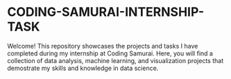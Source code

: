 # CODING-SAMURAI-INTERNSHIP-TASK
Welcome!
This repository showcases the projects and tasks I have completed during my internship at Coding Samurai. Here, you will find a collection of data analysis, machine learning, and visualization projects that demostrate my skills and knowledge in data science.
